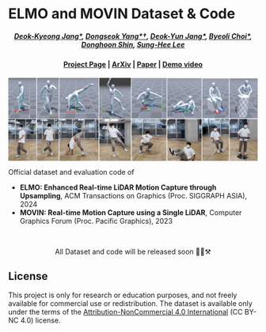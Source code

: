 # ELMO and MOVIN Dataset & Code

#####  <p align="center"> [Deok-Kyeong Jang*](https://dk-jang.github.io), [Dongseok Yang*†](https://linkedin.com/in/dongseok-yang-868045203), [Deok-Yun Jang*](https://linkedin.com/in/deok-yun-jang-a2851b161), [Byeoli Choi*](https://linkedin.com/in/byeol2ya), [Donghoon Shin](https://linkedin.com/in/donghoon-shin-376899117), [Sung-Hee Lee](https://lava.kaist.ac.kr/?page_id=41)</p>
 
#### <p align="center">[Project Page](https://movin3d.github.io/ELMO_SIGASIA2024/) | [ArXiv]() | [Paper]() | [Demo video]()</p>

<p align="center">
    <img src="images/teaser.png" align="center"> 
</p>

Official dataset and evaluation code of 
- **ELMO: Enhanced Real-time LiDAR Motion Capture through Upsampling**, ACM Transactions on Graphics (Proc. SIGGRAPH ASIA), 2024
- **MOVIN: Real-time Motion Capture using a Single LiDAR**, Computer Graphics Forum (Proc. Pacific Graphics), 2023

<br>
<p align="center"> All Dataset and code will be released soon 👷🚧⚒️ </p>


## License
This project is only for research or education purposes, and not freely available for commercial use or redistribution. 
The dataset is available only under the terms of the [Attribution-NonCommercial 4.0 International](https://creativecommons.org/licenses/by-nc/4.0/legalcode) (CC BY-NC 4.0) license.
